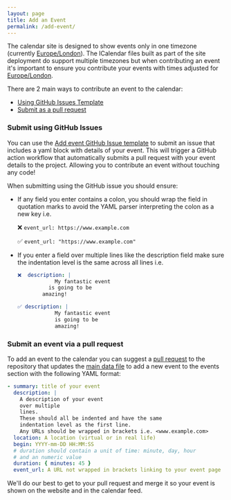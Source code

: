 ```yaml
---
layout: page
title: Add an Event
permalink: /add-event/
---
```


The calendar site is designed to show events only in one timezone (currently
[Europe/London](https://www.zeitverschiebung.net/en/timezone/europe--london)).
The ICalendar files built as part of the site deployment do support multiple
timezones but when contributing an event it's important to ensure you contribute
your events with times adjusted for [Europe/London](https://www.zeitverschiebung.net/en/timezone/europe--london).

There are 2 main ways to contribute an event to the calendar:

- [Using GitHub Issues Template](#submit-using-github-issues)
- [Submit as a pull request](#submit-an-event-via-a-pull-request)

### Submit using GitHub Issues

You can use the [Add event GitHub Issue
template](https://github.com/Sparrow0hawk/rse-calendar/issues/new?assignees=&labels=add-event&projects=&template=add-an-event-template.md&title=%5BEVENT+TITLE%5D)
to submit an issue that includes a yaml block with details of your event.
This will trigger a GitHub action workflow that automatically submits a pull request
with your event details to the project. Allowing you to contribute an event
without touching any code!

When submitting using the GitHub issue you should ensure:

- If any field you enter contains a colon, you should wrap the field in
  quotation marks to avoid the YAML parser interpreting the colon as a new key
  i.e.

  ❌ `event_url: https://www.example.com`

  ✅ `event_url: "https://www.example.com"`
- If you enter a field over multiple lines like the description field make sure
  the indentation level is the same across all lines
  i.e.
  ```yaml
  ❌  description: |
              My fantastic event
            is going to be
          amazing!

  ✅ description: |
              My fantastic event
              is going to be
              amazing!
  ```

### Submit an event via a pull request

To add an event to the calendar you can suggest a [pull
request](https://docs.github.com/en/pull-requests/collaborating-with-pull-requests/proposing-changes-to-your-work-with-pull-requests/creating-a-pull-request?tool=webui)
to the repository that updates the [main data file](https://github.com/Sparrow0hawk/git-calendar-test/edit/main/_data/main.yaml) to add a new
event to the events section with the following YAML format:

```yaml
- summary: title of your event
  description: |
    A description of your event
    over multiple
    lines.
    These should all be indented and have the same 
    indentation level as the first line.
    Any URLs should be wrapped in brackets i.e. <www.example.com>
  location: A location (virtual or in real life)
  begin: YYYY-mm-DD HH:MM:SS
  # duration should contain a unit of time: minute, day, hour 
  # and an numeric value
  duration: { minutes: 45 }
  event_url: A URL not wrapped in brackets linking to your event page 
```

We'll do our best to get to your pull request and merge it so your event is
shown on the website and in the calendar feed.
